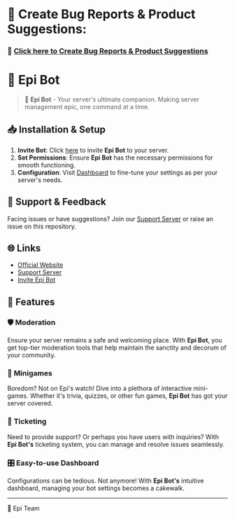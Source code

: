 # 🐛 Create Bug Reports & Product Suggestions:
### 🔗 [Click here to Create Bug Reports & Product Suggestions](https://github.com/Epi-Bot/Epi-Bot/issues)

# 🚀 Epi Bot

> 🤖 **Epi Bot** - Your server's ultimate companion. Making server management epic, one command at a time.



## 📥 Installation & Setup

1. **Invite Bot**: Click [here](https://epibot.xyz/dashboard) to invite **Epi Bot** to your server.
2. **Set Permissions**: Ensure **Epi Bot** has the necessary permissions for smooth functioning.
3. **Configuration**: Visit [Dashboard](https://epibot.xyz/dashboard) to fine-tune your settings as per your server's needs.

## 💬 Support & Feedback

Facing issues or have suggestions? Join our [Support Server](https://discord.gg/38qm5T2X) or raise an issue on this repository.

## 🌐 Links

- [Official Website](https://epibot.xyz/)
- [Support Server](https://discord.gg/38qm5T2X)
- [Invite Epi Bot](https://epibot.xyz/dashboard)



## 🌟 Features

### 🛡️ **Moderation**
Ensure your server remains a safe and welcoming place. With **Epi Bot**, you get top-tier moderation tools that help maintain the sanctity and decorum of your community.


### 🎲 **Minigames**
Boredom? Not on Epi's watch! Dive into a plethora of interactive mini-games. Whether it's trivia, quizzes, or other fun games, **Epi Bot** has got your server covered.


### 🎫 **Ticketing**
Need to provide support? Or perhaps you have users with inquiries? With **Epi Bot's** ticketing system, you can manage and resolve issues seamlessly.


### 🎛️ **Easy-to-use Dashboard**
Configurations can be tedious. Not anymore! With **Epi Bot's** intuitive dashboard, managing your bot settings becomes a cakewalk.


---

💙 Epi Team
